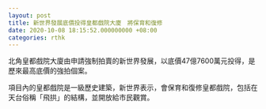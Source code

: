 ```yaml
---
layout: post
title: 新世界發展底價投得皇都戲院大廈　將保育和復修
date: 2020-10-08 18:15:52.000000000 +08:00
categories: rthk
---
```


北角皇都戲院大廈由申請強制拍賣的新世界發展，以底價47億7600萬元投得，是歷來最高底價的強拍個案。

項目內的皇都戲院是一級歷史建築，新世界表示，會保育和復修皇都戲院，包括在天台俗稱「飛拱」的結構，並開放給市民觀賞。
